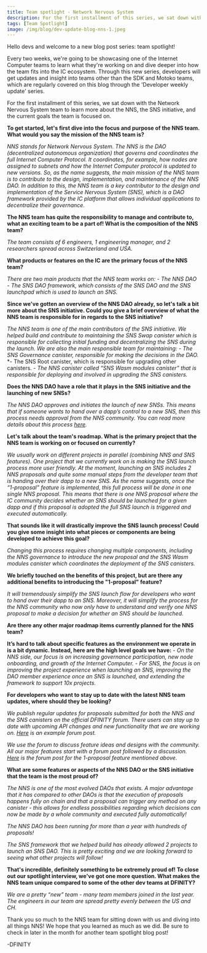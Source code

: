 ```yaml
---
title: Team spotlight - Network Nervous System
description: For the first installment of this series, we sat down with the Network Nervous System team to learn more about the NNS, the SNS initiative, and the current goals the team is focused on.
tags: [Team Spotlight]
image: /img/blog/dev-update-blog-nns-1.jpeg
---
```


Hello devs and welcome to a new blog post series: team spotlight! 

Every two weeks, we're going to be showcasing one of the Internet Computer teams to learn what they're working on and dive deeper into how the team fits into the IC ecosystem. Through this new series, developers will get updates and insight into teams other than the SDK and Motoko teams, which are regularly covered on this blog through the 'Developer weekly update' series. 

For the first installment of this series, we sat down with the Network Nervous System team to learn more about the NNS, the SNS initiative, and the current goals the team is focused on.

**To get started, let's first dive into the focus and purpose of the NNS team. What would you say the mission of the NNS team is?**

*NNS stands for Network Nervous System. The NNS is the DAO (decentralized autonomous organization) that governs and coordinates the full Internet Computer Protocol. It coordinates, for example, how nodes are assigned to subnets and how the Internet Computer protocol is updated to new versions.*
*So, as the name suggests, the main mission of the NNS team is to contribute to the design, implementation, and maintenance of the NNS DAO. In addition to this, the NNS team is a key contributor to the design and implementation of the Service Nervous System (SNS), which is a DAO framework provided by the IC platform that allows individual applications to decentralize their governance.*

**The NNS team has quite the responsibility to manage and contribute to, what an exciting team to be a part of! What is the composition of the NNS team?**

*The team consists of 6 engineers, 1 engineering manager, and 2 researchers spread across Switzerland and USA.*

**What products or features on the IC are the primary focus of the NNS team?**

*There are two main products that the NNS team works on:*
*- The NNS DAO*
*- The SNS DAO framework, which consists of the SNS DAO and the SNS launchpad which is used to launch an SNS.*

**Since we've gotten an overview of the NNS DAO already, so let's talk a bit more about the SNS initiative. Could you give a brief overview of what the NNS team is responsible for in regards to the SNS initiative?**

*The NNS team is one of the main contributors of the SNS initiative. We helped build and contribute to maintaining the SNS Swap canister which is responsible for collecting initial funding and decentralizing the SNS during the launch. We are also the main responsible team for maintaining:*
*- The SNS Governance canister, responsible for making the decisions in the DAO.*
*- The SNS Root canister, which is responsible for upgrading other canisters.
*- The NNS canister called “SNS Wasm modules canister” that is responsible for deploying and involved in upgrading the SNS canisters.*


**Does the NNS DAO have a role that it plays in the SNS initiative and the launching of new SNSs?**

*The NNS DAO approves and initiates the launch of new SNSs. This means that if someone wants to hand over a dapp’s control to a new SNS, then this process needs approval from the NNS community. You can read more details about this process [here](https://internetcomputer.org/docs/current/developer-docs/integrations/sns/launching/launch-summary).*

**Let's talk about the team's roadmap. What is the primary project that the NNS team is working on or focused on currently?**

*We usually work on different projects in parallel (combining NNS and SNS features). One project that we currently work on is making the SNS launch process more user friendly. At the moment, launching an SNS includes 2 NNS proposals and quite some manual steps from the developer team that is handing over their dapp to a new SNS.*
*As the name suggests, once the  “1-proposal” feature is implemented, this full process will be done in one single NNS proposal. This means that there is one NNS proposal where the IC community decides whether an SNS should be launched for a given dapp and if this proposal is adopted the full SNS launch is triggered and executed automatically.*

**That sounds like it will drastically improve the SNS launch process! Could you give some insight into what pieces or components are being developed to achieve this goal?**

*Changing this process requires changing multiple components, including the NNS governance to introduce the new proposal and the SNS Wasm modules canister which coordinates the deployment of the SNS canisters.*

**We briefly touched on the benefits of this project, but are there any additional benefits to introducing the "1-proposal" feature?**

*It will tremendously simplify the SNS launch flow for developers who want to hand over their dapp to an SNS. Moreover, it will simplify the process for the NNS community who now only have to understand and verify one NNS proposal to make a decision for whether an SNS should be launched.*

**Are there any other major roadmap items currently planned for the NNS team?** 

**It’s hard to talk about specific features as the environment we operate in is a bit dynamic. Instead, here are the high level goals we have:**
*- On the NNS side, our focus is on increasing governance participation, new node onboarding, and growth of the Internet Computer.*
*- For SNS, the focus is on improving the project experience when launching an SNS, improving the DAO member experience once an SNS is launched, and extending the framework to support 10x projects.*

**For developers who want to stay up to date with the latest NNS team updates, where should they be looking?** 

*We publish regular updates for proposals submitted for both the NNS and the SNS canisters on the official DFINITY forum. There users can stay up to date with upcoming API changes and new functionality that we are working on. [Here](https://forum.dfinity.org/t/nns-updates-june-12-2023/20670) is an example forum post.*

*We use the forum to discuss feature ideas and designs with the community. All our major features start with a forum post followed by a discussion. [Here](https://forum.dfinity.org/t/enhancement-of-the-sns-launch-process-one-proposal/19548) is the forum post for the 1-proposal feature mentioned above.*

**What are some features or aspects of the NNS DAO or the SNS initiative that the team is the most proud of?**

*The NNS is one of the most evolved DAOs that exists. A major advantage that it has compared to other DAOs is that the execution of proposals happens fully on chain and that a proposal can trigger any method on any canister - this allows for endless possibilities regarding which decisions can now be made by a whole community and executed fully automatically!*

*The NNS DAO has been running for more than a year with hundreds of proposals!*

*The SNS framework that we helped build has already allowed 2 projects to launch an SNS DAO. This is pretty exciting and we are looking forward to seeing what other projects will follow!*

**That's incredible, definitely something to be extremely proud of! To close out our spotlight interview, we've got one more question. What makes the NNS team unique compared to some of the other dev teams at DFINITY?**

*We are a pretty “new” team - many team members joined in the last year. The engineers in our team are spread pretty evenly between the US and CH.*

Thank you so much to the NNS team for sitting down with us and diving into all things NNS! We hope that you learned as much as we did. Be sure to check in later in the month for another team spotlight blog post! 

-DFINITY
